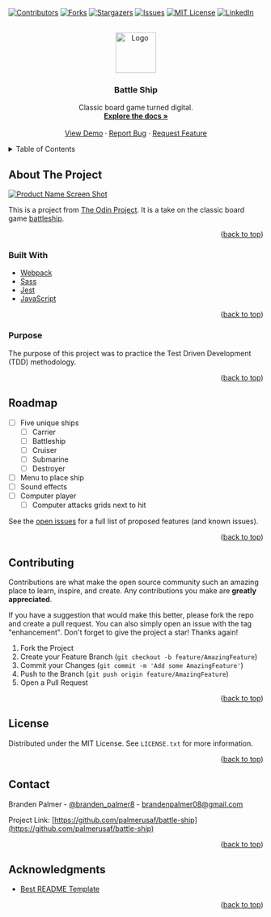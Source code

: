 <div id="top"></div>
<!--
*** Thanks for checking out the Best-README-Template. If you have a suggestion
*** that would make this better, please fork the repo and create a pull request
*** or simply open an issue with the tag "enhancement".
*** Don't forget to give the project a star!
*** Thanks again! Now go create something AMAZING! :D
-->



<!-- PROJECT SHIELDS -->
<!--
*** I'm using markdown "reference style" links for readability.
*** Reference links are enclosed in brackets [ ] instead of parentheses ( ).
*** See the bottom of this document for the declaration of the reference variables
*** for contributors-url, forks-url, etc. This is an optional, concise syntax you may use.
*** https://www.markdownguide.org/basic-syntax/#reference-style-links
-->
[![Contributors][contributors-shield]][contributors-url]
[![Forks][forks-shield]][forks-url]
[![Stargazers][stars-shield]][stars-url]
[![Issues][issues-shield]][issues-url]
[![MIT License][license-shield]][license-url]
[![LinkedIn][linkedin-shield]][linkedin-url]



<!-- PROJECT LOGO -->
<br />
<div align="center">
  <a href="https://github.com/palmerusaf/battle-ship">
    <img src="src/img/logo.png" alt="Logo" width="80" height="80">
  </a>

<h3 align="center">Battle Ship</h3>

  <p align="center">
    Classic board game turned digital.
    <br />
    <a href="https://github.com/palmerusaf/battle-ship"><strong>Explore the docs »</strong></a>
    <br />
    <br />
    <a href="https://github.com/palmerusaf/battle-ship">View Demo</a>
    ·
    <a href="https://github.com/palmerusaf/battle-ship/issues">Report Bug</a>
    ·
    <a href="https://github.com/palmerusaf/battle-ship/issues">Request Feature</a>
  </p>
</div>



<!-- TABLE OF CONTENTS -->
<details>
  <summary>Table of Contents</summary>
  <ol>
    <li>
      <a href="#about-the-project">About The Project</a>
      <ul>
        <li><a href="#built-with">Built With</a></li>
        <li><a href="#purpose">Purpose</a></li>
      </ul>
    </li>
    <li><a href="#roadmap">Roadmap</a></li>
    <li><a href="#contributing">Contributing</a></li>
    <li><a href="#license">License</a></li>
    <li><a href="#contact">Contact</a></li>
    <li><a href="#acknowledgments">Acknowledgments</a></li>
  </ol>
</details>



<!-- ABOUT THE PROJECT -->
## About The Project

[![Product Name Screen Shot][product-screenshot]](https://example.com)

This is a project from [The Odin Project](https://www.theodinproject.com/lessons/node-path-javascript-battleship). It is a take on the classic board game [battleship](https://en.wikipedia.org/wiki/Battleship_(game)).

<p align="right">(<a href="#top">back to top</a>)</p>



### Built With

* [Webpack](https://webpack.js.org/)
* [Sass](https://sass-lang.com/)
* [Jest](https://jestjs.io/)
* [JavaScript](https://www.javascript.com/)

<p align="right">(<a href="#top">back to top</a>)</p>

### Purpose
The purpose of this project was to practice the Test Driven Development (TDD) methodology.
<p align="right">(<a href="#top">back to top</a>)</p>



<!-- ROADMAP -->
## Roadmap

- [ ] Five unique ships
    - [ ] Carrier
    - [ ] Battleship
    - [ ] Cruiser
    - [ ] Submarine
    - [ ] Destroyer
- [ ] Menu to place ship
- [ ] Sound effects
- [ ] Computer player
    - [ ] Computer attacks grids next to hit

See the [open issues](https://github.com/palmerusaf/battle-ship/issues) for a full list of proposed features (and known issues).

<p align="right">(<a href="#top">back to top</a>)</p>



<!-- CONTRIBUTING -->
## Contributing

Contributions are what make the open source community such an amazing place to learn, inspire, and create. Any contributions you make are **greatly appreciated**.

If you have a suggestion that would make this better, please fork the repo and create a pull request. You can also simply open an issue with the tag "enhancement".
Don't forget to give the project a star! Thanks again!

1. Fork the Project
2. Create your Feature Branch (`git checkout -b feature/AmazingFeature`)
3. Commit your Changes (`git commit -m 'Add some AmazingFeature'`)
4. Push to the Branch (`git push origin feature/AmazingFeature`)
5. Open a Pull Request

<p align="right">(<a href="#top">back to top</a>)</p>



<!-- LICENSE -->
## License

Distributed under the MIT License. See `LICENSE.txt` for more information.

<p align="right">(<a href="#top">back to top</a>)</p>



<!-- CONTACT -->
## Contact

Branden Palmer - [@branden_palmer8](https://twitter.com/branden_palmer8) - brandenpalmer08@gmail.com

Project Link: [https://github.com/palmerusaf/battle-ship](https://github.com/palmerusaf/battle-ship)

<p align="right">(<a href="#top">back to top</a>)</p>



<!-- ACKNOWLEDGMENTS -->
## Acknowledgments

* [Best README Template](https://github.com/othneildrew/Best-README-Template)

<p align="right">(<a href="#top">back to top</a>)</p>



<!-- MARKDOWN LINKS & IMAGES -->
<!-- https://www.markdownguide.org/basic-syntax/#reference-style-links -->
[contributors-shield]: https://img.shields.io/github/contributors/palmerusaf/battle-ship.svg?style=for-the-badge
[contributors-url]: https://github.com/palmerusaf/battle-ship/graphs/contributors
[forks-shield]: https://img.shields.io/github/forks/palmerusaf/battle-ship.svg?style=for-the-badge
[forks-url]: https://github.com/palmerusaf/battle-ship/network/members
[stars-shield]: https://img.shields.io/github/stars/palmerusaf/battle-ship.svg?style=for-the-badge
[stars-url]: https://github.com/palmerusaf/battle-ship/stargazers
[issues-shield]: https://img.shields.io/github/issues/palmerusaf/battle-ship.svg?style=for-the-badge
[issues-url]: https://github.com/palmerusaf/battle-ship/issues
[license-shield]: https://img.shields.io/github/license/palmerusaf/battle-ship.svg?style=for-the-badge
[license-url]: https://github.com/palmerusaf/battle-ship/blob/master/LICENSE.txt
[linkedin-shield]: https://img.shields.io/badge/-LinkedIn-black.svg?style=for-the-badge&logo=linkedin&colorB=555
[linkedin-url]: https://linkedin.com/in/branden-palmer-968765120
[product-screenshot]: src/img/screenshot.png